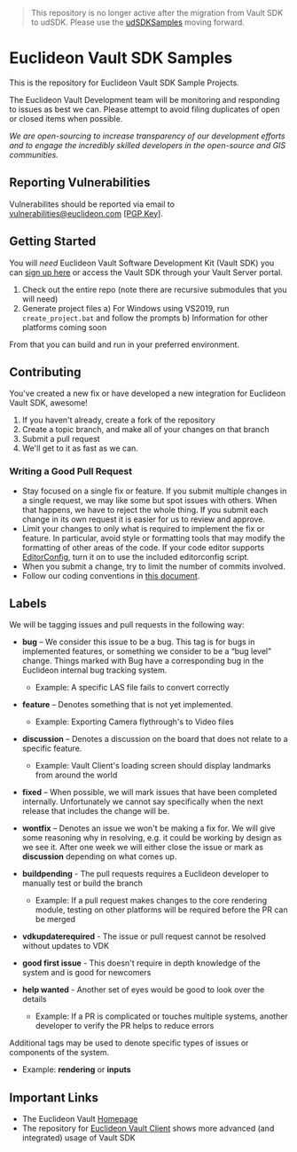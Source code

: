 > This repository is no longer active after the migration from Vault SDK to udSDK. Please use the [udSDKSamples](https://github.com/Euclideon/udSDKSamples) moving forward.

# Euclideon Vault SDK Samples

This is the repository for Euclideon Vault SDK Sample Projects.

The Euclideon Vault Development team will be monitoring and responding to issues as best we can. Please attempt to avoid filing duplicates of open or closed items when possible.

_We are open-sourcing to increase transparency of our development efforts and to engage the incredibly skilled developers in the open-source and GIS communities._

## Reporting Vulnerabilities

Vulnerabilites should be reported via email to vulnerabilities@euclideon.com [[PGP Key]](https://www.euclideon.com/vulnerabilities-pgp).

## Getting Started

You will *need* Euclideon Vault Software Development Kit (Vault SDK) you can [sign up here](https://zfrmz.com/EmzYcU5zn7axokCDMfuW) or access the Vault SDK through your Vault Server portal.

1. Check out the entire repo (note there are recursive submodules that you will need)
2. Generate project files
  a) For Windows using VS2019, run `create_project.bat` and follow the prompts
  b) Information for other platforms coming soon

From that you can build and run in your preferred environment.

## Contributing

You've created a new fix or have developed a new integration for Euclideon Vault SDK, awesome!

1. If you haven't already, create a fork of the repository
2. Create a topic branch, and make all of your changes on that branch
3. Submit a pull request
4. We'll get to it as fast as we can.

### Writing a Good Pull Request

- Stay focused on a single fix or feature. If you submit multiple changes in a single request, we may like some but spot issues with others. When that happens, we have to reject the whole thing. If you submit each change in its own request it is easier for us to review and approve.
- Limit your changes to only what is required to implement the fix or feature. In particular, avoid style or formatting tools that may modify the formatting of other areas of the code. If your code editor supports [EditorConfig](https://editorconfig.org), turn it on to use the included editorconfig script.
- When you submit a change, try to limit the number of commits involved.
- Follow our coding conventions in [this document](./coding-standard.md).

## Labels
We will be tagging issues and pull requests in the following way:

- **bug** – We consider this issue to be a bug. This tag is for bugs in implemented features, or something we consider to be a “bug level” change. Things marked with Bug have a corresponding bug in the Euclideon internal bug tracking system.
  - Example: A specific LAS file fails to convert correctly

- **feature** – Denotes something that is not yet implemented.
  - Example: Exporting Camera flythrough's to Video files

- **discussion** – Denotes a discussion on the board that does not relate to a specific feature.
  - Example: Vault Client's loading screen should display landmarks from around the world

- **fixed** – When possible, we will mark issues that have been completed internally. Unfortunately we cannot say specifically when the next release that includes the change will be.

- **wontfix** – Denotes an issue we won't be making a fix for.  We will give some reasoning why in resolving, e.g. it could be working by design as we see it. After one week we will either close the issue or mark as **discussion** depending on what comes up.

- **buildpending** - The pull requests requires a Euclideon developer to manually test or build the branch
  - Example: If a pull request makes changes to the core rendering module, testing on other platforms will be required before the PR can be merged

- **vdkupdaterequired** - The issue or pull request cannot be resolved without updates to VDK

- **good first issue** - This doesn't require in depth knowledge of the system and is good for newcomers

- **help wanted** - Another set of eyes would be good to look over the details
  - Example: If a PR is complicated or touches multiple systems, another developer to verify the PR helps to reduce errors

Additional tags may be used to denote specific types of issues or components of the system.
  - Example: **rendering** or **inputs**

## Important Links
- The Euclideon Vault [Homepage](https://www.euclideon.com/vault/)
- The repository for [Euclideon Vault Client](https://github.com/euclideon/vaultclient) shows more advanced (and integrated) usage of Vault SDK
